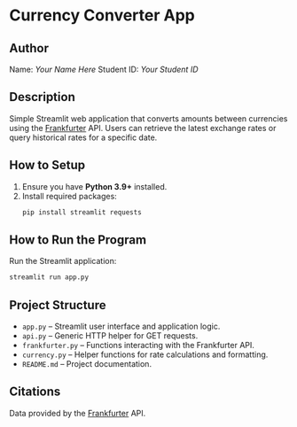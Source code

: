 # Currency Converter App

## Author
Name: _Your Name Here_
Student ID: _Your Student ID_

## Description
Simple Streamlit web application that converts amounts between currencies using
the [Frankfurter](https://www.frankfurter.app/) API. Users can retrieve the
latest exchange rates or query historical rates for a specific date.

## How to Setup
1. Ensure you have **Python 3.9+** installed.
2. Install required packages:
   ```bash
   pip install streamlit requests
   ```

## How to Run the Program
Run the Streamlit application:

```bash
streamlit run app.py
```

## Project Structure
- `app.py` – Streamlit user interface and application logic.
- `api.py` – Generic HTTP helper for GET requests.
- `frankfurter.py` – Functions interacting with the Frankfurter API.
- `currency.py` – Helper functions for rate calculations and formatting.
- `README.md` – Project documentation.

## Citations
Data provided by the [Frankfurter](https://www.frankfurter.app/) API.
